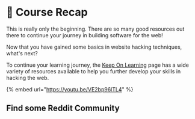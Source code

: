 # 🎉 Course Recap

This is really only the beginning. There are so many good resources out there to continue your journey in building software for the web!

Now that you have gained some basics in website hacking techniques, what's next?

To continue your learning journey, the [Keep On Learning](keep-on-learning.md) page has a wide variety of resources available to help you further develop your skills in hacking the web.&#x20;

{% embed url="https://youtu.be/VE2bp96lTL4" %}



##

## Find some Reddit Community



